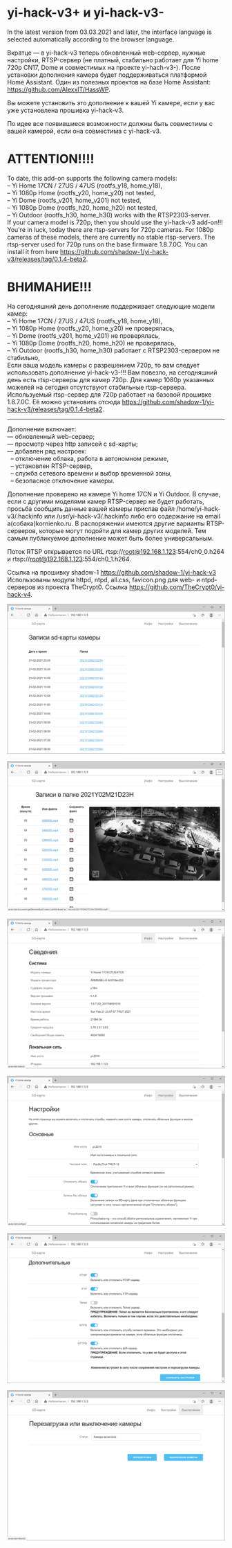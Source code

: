 # yi-hack-v3+ и yi-hack-v3-
In the latest version from 03.03.2021 and later, the interface language is selected automatically according to the browser language.  

Вкратце — в yi-hack-v3 теперь обновленный web-сервер, нужные настройки, RTSP-сервер (не платный, стабильно работает для Yi home 720р CN17, Dome и совместимых на проекте yi-hach-v3-). После установки дополнения камера будет поддерживаться платформой Home Assistant. Один из полезных проектов на базе Home Assistant: https://github.com/AlexxIT/HassWP.

Вы можете установить это дополнение к вашей Yi камере, если у вас уже установлена прошивка yi-hack-v3.

По идее все появившиеся возможности должны быть совместимы с вашей камерой, если она совместима с yi-hack-v3.


ATTENTION!!!!
=============
To date, this add-on supports the following camera models:  
– Yi Home 17CN / 27US / 47US (rootfs_y18, home_y18),  
– Yi 1080p Home (rootfs_y20, home_y20) not tested,  
– Yi Dome (rootfs_v201, home_v201) not tested,  
– Yi 1080p Dome (rootfs_h20, home_h20) not tested,  
– Yi Outdoor (rootfs_h30, home_h30) works with the RTSP2303-server.  
If your camera model is 720p, then you should use the yi-hack-v3 add-on!!! You're in luck, today there are rtsp-servers for 720p cameras. For 1080p cameras of these models, there are currently no stable rtsp-servers. The rtsp-server used for 720p runs on the base firmware 1.8.7.0C. You can install it from here https://github.com/shadow-1/yi-hack-v3/releases/tag/0.1.4-beta2.  

ВНИМАНИЕ!!!
===========
На сегодняшний день дополнение поддерживает следующие модели камер:  
– Yi Home 17CN / 27US / 47US (rootfs_y18, home_y18),  
– Yi 1080p Home (rootfs_y20, home_y20) не проверялась,  
– Yi Dome (rootfs_v201, home_v201) не проверялась,  
– Yi 1080p Dome (rootfs_h20, home_h20) не проверялась,  
– Yi Outdoor (rootfs_h30, home_h30) работает с RTSP2303-сервером не стабильно,  
Если ваша модель камеры с разрешением 720p, то вам следует использовать дополнение yi-hack-v3-!!! Вам повезло, на сегодняшний день есть rtsp-серверы для камер 720p. Для камер 1080р указанных можелей на сегодня отсутствуют стабильные rtsp-сервера. Используемый rtsp-сервер для 720p работает на базовой прошивке 1.8.7.0C. Её можно установить отсюда https://github.com/shadow-1/yi-hack-v3/releases/tag/0.1.4-beta2.

* * * * *

Дополнение включает:  
— обновленный web-сервер;  
— просмотр через http записей с sd-карты;  
— добавлен ряд настроек:  
             – отключение облака, работа в автономном режиме,  
             – установлен RTSP-сервер,  
             – служба сетевого времени и выбор временной зоны,  
             – безопасное отключение камеры.  

Дополнение проверено на камере Yi home 17CN и Yi Outdoor. В случае, если с другими моделями камер RTSP-сервер не будет работать, просьба сообщить данные вашей камеры прислав файл /home/yi-hack-v3/.hackinfo или /usr/yi-hack-v3/.hackinfo либо его содержание на email a(собака)kornienko.ru. В распоряжении имеются другие варианты RTSP-серверов, которые могут подойти для камер других моделей. Тем самым публикуемое дополнение может быть более универсальным.

Поток RTSP открывается по URL rtsp://root@192.168.1.123:554/ch0_0.h264 и rtsp://root@192.168.1.123:554/ch0_1.h264.

Ссылка на прошивку shadow-1 https://github.com/shadow-1/yi-hack-v3  
Использованы модули httpd, ntpd, all.css, favicon.png для web- и ntpd- серверов из проекта TheCrypt0. Ссылка https://github.com/TheCrypt0/yi-hack-v4.  

![Просмотр папок с записями](https://github.com/Arkady23/yi-hack-v3plus/blob/main/Screenshots/image_2021_02_21T13_57_08_096Z.png?raw=true)

![Просмотр записей](https://github.com/Arkady23/yi-hack-v3plus/blob/main/Screenshots/image_2021_02_21T13_57_46_079Z.png?raw=true)

![Просмотр сведений о камере](https://github.com/Arkady23/yi-hack-v3plus/blob/main/Screenshots/image_2021_02_21T13_58_25_773Z.png?raw=true)

![Просмотр настроек 1 ч.](https://github.com/Arkady23/yi-hack-v3plus/blob/main/Screenshots/image_2021_02_21T13_59_08_416Z.png?raw=true)

![Просмотр настроек 2 ч.](https://github.com/Arkady23/yi-hack-v3plus/blob/main/Screenshots/image_2021_02_21T13_59_47_582Z.png?raw=true)

![Выключение/Перезагрузка](https://github.com/Arkady23/yi-hack-v3plus/blob/main/Screenshots/image_2021_02_21T14_00_09_418Z.png?raw=true)
